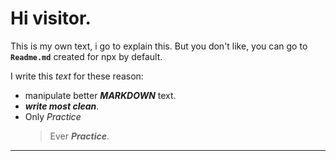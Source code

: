 # Hi visitor.

This is my own text, i go to explain this. But you don't like, you can go to **`Readme.md`** created for npx by default.

I write this *text* for these reason:
- manipulate better ***MARKDOWN*** text.
- ___write most clean___.
- Only *Practice*
  > Ever ***Practice***.
  
---
